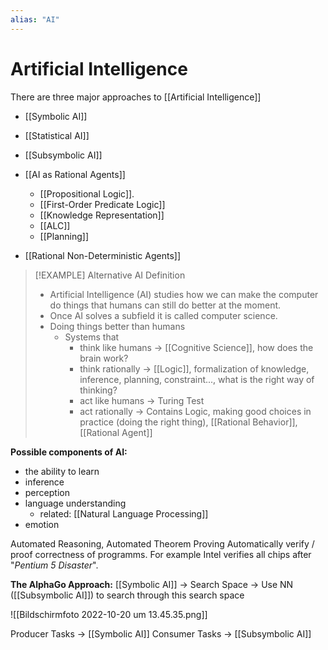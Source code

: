 ```yaml
---
alias: "AI"
---
```

# Artificial Intelligence

There are three major approaches to [[Artificial Intelligence]]
- [[Symbolic AI]]
- [[Statistical AI]]
- [[Subsymbolic AI]]


- [[AI as Rational Agents]]
	- [[Propositional Logic]].
	- [[First-Order Predicate Logic]]
	- [[Knowledge Representation]]
	- [[ALC]]
	- [[Planning]]
- [[Rational Non-Deterministic Agents]]

> [!EXAMPLE] Alternative AI Definition
>
> - Artificial Intelligence (AI) studies how we can make the computer do things that humans can still do better at the moment.
> - Once AI solves a subfield it is called computer science.
> - Doing things better than humans
>   - Systems that
>     - think like humans → [[Cognitive Science]], how does the brain work?
>     - think rationally → [[Logic]], formalization of knowledge, inference, planning, constraint..., what is the right way of thinking?
>     - act like humans → Turing Test
>     - act rationally → Contains Logic, making good choices in practice (doing the right thing), [[Rational Behavior]], [[Rational Agent]]

**Possible components of AI:**

- the ability to learn
- inference
- perception
- language understanding
  - related: [[Natural Language Processing]]
- emotion

Automated Reasoning, Automated Theorem Proving
Automatically verify / proof correctness of programms. For example Intel verifies all chips after "_Pentium 5 Disaster_".


**The AlphaGo Approach:**
[[Symbolic AI]] → Search Space → Use NN ([[Subsymbolic AI]]) to search through this search space

![[Bildschirmfoto 2022-10-20 um 13.45.35.png]]

Producer Tasks → [[Symbolic AI]]
Consumer Tasks → [[Subsymbolic AI]]


